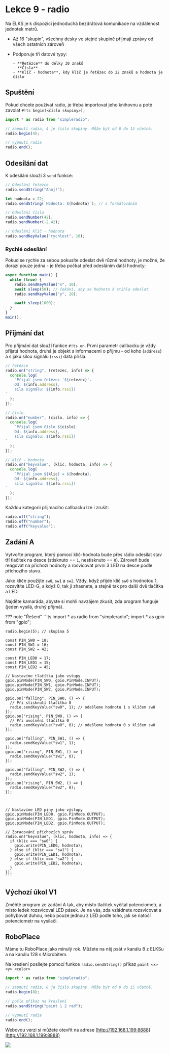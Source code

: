 # Lekce 9 - radio

Na ELKS je k dispozici jednoduchá bezdrátová komunikace na vzdálenost jednotek metrů.

- Až 16 "skupin", všechny desky ve stejné skupině přijmají zprávy od všech ostatních zároveň
- Podporuje tři datové typy:

      - **Řetězce** do délky 30 znaků
      - **Čísla**
      - **Klíč - hodnota**, kdy klíč je řetězec do 22 znaků a hodnota je číslo

## Spuštění

Pokud chcete používat radio, je třeba importovat jeho knihovnu a poté zavolat `#!ts begin(<číslo skupiny>);`

```ts
import * as radio from "simpleradio";

// zapnutí radia, 4 je číslo skupiny. Může být od 0 do 15 včetně.
radio.begin(4);

// vypnutí radia
radio.end();
```

## Odesílání dat

K odesílání slouží 3 `send` funkce:

```ts
// Odeslání řetezce
radio.sendString("Ahoj!");

let hodnota = 22;
radio.sendString(`Hodnota: ${hodnota}`); // s formátováním
```

```ts
// Odeslání čísla
radio.sendNumber(42);
radio.sendNumber(-2.42);
```

```ts
// Odeslání klíč - hodnota
radio.sendKeyValue("rychlost", 10);
```

### Rychlé odesílání

Pokud se rychle za sebou pokusíte odeslat dvě různé hodnoty, je možné, že dorazí pouze jedna - je třeba počkat před odesláním další hodnoty:

```ts
async function main() {
  while (true) {
    radio.sendKeyValue("x", 10);
    await sleep(50); // čekání, aby se hodnota X stihla odeslat
    radio.sendKeyValue("y", 20);

    await sleep(1000);
  }
}
main();
```

## Přijmání dat

Pro přijmání dat slouží funkce `#!ts on`. První parametr callbacku je vždy přijatá hodnota, druhá je objekt s informacemi o přijmu - od koho (`address`) a s jaku sílou signálu (`rssi`) data přišla.

```ts
// řetězce
radio.on("string", (retezec, info) => {
  console.log(
    `Přijal jsem řetězec '${retezec}'.
    Od: ${info.address},
    síla signálu: ${info.rssi})
`
  );
});
```

```ts
// číslo
radio.on("number", (cislo, info) => {
  console.log(
    `Přijal jsem číslo ${cislo}.
    Od: ${info.address},
    síla signálu: ${info.rssi})
`
  );
});
```

```ts
// klíč - hodnota
radio.on("keyvalue", (klic, hodnota, info) => {
  console.log(
    `Přijal jsem ${klic} = ${hodnota}.
    Od: ${info.address},
    síla signálu: ${info.rssi})
`
  );
});
```

Každou kategorii přijmacího callbacku lze i zrušit:

```ts
radio.off("string");
radio.off("number");
radio.off("keyvalue");
```

## Zadání A

Vytvořte program, který pomocí klíč-hodnota bude přes rádio odesílat stav tří tlačítek na desce
(stisknuto == `1`, nestisknuto == `0`).
Zároveň bude reagovat na příchozí hodnoty a rosvicovat první 3 LED na desce podle příchozího stavu.

Jako klíče použijte `sw0`, `sw1` a `sw2`. Vždy, když přijde klíč `sw0` s hodnotou 1, rozsvítíte LED-G, a když 0, tak ji zhasnete,
a stejně tak pro další dvě tlačítka a LED.

Najděte kamaráda, abyste si mohli navzájem zkusit, zda program funguje (jeden vysílá, druhý přijmá).

??? note "Řešení"
    ```ts
    import * as radio from "simpleradio";
    import * as gpio from "gpio";

    radio.begin(5); // skupina 5

    const PIN_SW0 = 18;
    const PIN_SW1 = 16;
    const PIN_SW2 = 42;

    const PIN_LED0 = 17;
    const PIN_LED1 = 15;
    const PIN_LED2 = 45;

    // Nastavíme tlačítka jako vstupy
    gpio.pinMode(PIN_SW0, gpio.PinMode.INPUT);
    gpio.pinMode(PIN_SW1, gpio.PinMode.INPUT);
    gpio.pinMode(PIN_SW2, gpio.PinMode.INPUT);

    gpio.on("falling", PIN_SW0, () => {
      // Při stisknutí tlačítka 0
      radio.sendKeyValue("sw0", 1); // odešleme hodnotu 1 s klíčem sw0
    });
    gpio.on("rising", PIN_SW0, () => {
      // Při uvolnění tlačítka 0
      radio.sendKeyValue("sw0", 0); // odešleme hodnotu 0 s klíčem sw0
    });

    gpio.on("falling", PIN_SW1, () => {
      radio.sendKeyValue("sw1", 1);
    });
    gpio.on("rising", PIN_SW1, () => {
      radio.sendKeyValue("sw1", 0);
    });

    gpio.on("falling", PIN_SW2, () => {
      radio.sendKeyValue("sw2", 1);
    });
    gpio.on("rising", PIN_SW2, () => {
      radio.sendKeyValue("sw2", 0);
    });



    // Nastavíme LED piny jako výstupy
    gpio.pinMode(PIN_LED0, gpio.PinMode.OUTPUT);
    gpio.pinMode(PIN_LED1, gpio.PinMode.OUTPUT);
    gpio.pinMode(PIN_LED2, gpio.PinMode.OUTPUT);

    // Zpracování příchozích správ
    radio.on("keyvalue", (klic, hodnota, info) => {
      if (klic === "sw0") {
        gpio.write(PIN_LED0, hodnota);
      } else if (klic === "sw1") {
        gpio.write(PIN_LED1, hodnota);
      } else if (klic === "sw2") {
        gpio.write(PIN_LED2, hodnota);
      }
    });
    ```

## Výchozí úkol V1

Změňtě program ze zadání A tak, aby místo tlačítek vyčítal potenciometr, a místo ledek rozsvicoval LED pásek. Je na vás, zda vzládnete rozsvicovat a pohybovat duhou, nebo pouze jednou z LED podle toho, jak se natočí potenciometr na vysílači.

## RoboPlace

Máme tu RoboPlace jako minulý rok. Můžete na něj psát v kanálu 8 z ELKSu a na kanálu 128 s Microbitem.

Na kreslení posílejte pomocí funkce `radio.sendString()` příkaz `paint <x> <y> <color>`

```ts
import * as radio from "simpleradio";

// zapnutí radia, 8 je číslo skupiny. Může být od 0 do 15 včetně.
radio.begin(8);

// pošle příkaz na kreslení
radio.sendString("paint 1 2 red");

// vypnutí radia
radio.end();
```

Webovou verzi si můžete otevřít na adrese [http://192.168.1.199:8888](http://192.168.1.199:8888) 

![](assets/colors.png)
